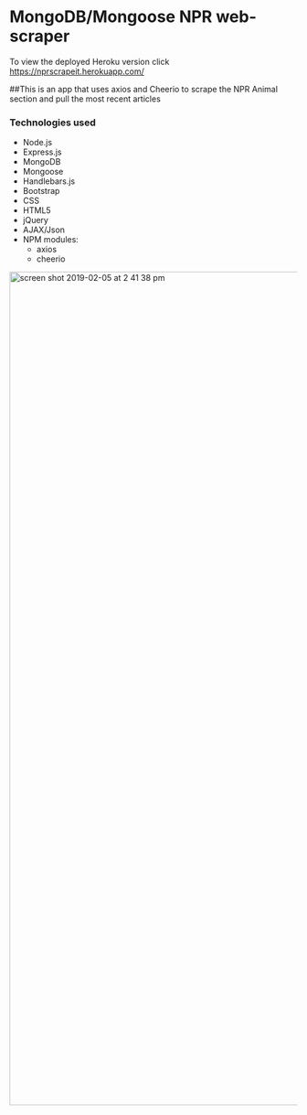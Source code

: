 # MongoDB/Mongoose NPR web-scraper

To view the deployed Heroku version click https://nprscrapeit.herokuapp.com/


##This is an app that uses axios and Cheerio to scrape the NPR Animal section and pull the most recent articles


### Technologies used

  * Node.js
  * Express.js
  * MongoDB
  * Mongoose
  * Handlebars.js
  * Bootstrap
  * CSS
  * HTML5
  * jQuery
  * AJAX/Json
  * NPM modules:
    * axios
    * cheerio

<img width="1458" alt="screen shot 2019-02-05 at 2 41 38 pm" src="https://user-images.githubusercontent.com/41403073/52303242-13a43b80-2955-11e9-9840-3262a75269ff.png">

